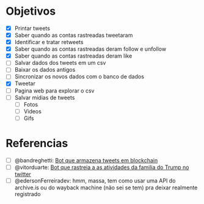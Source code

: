 # Objetivos

-   [x] Printar tweets
-   [x] Saber quando as contas rastreadas tweetaram
-   [x] Identificar e tratar retweets
-   [x] Saber quando as contas rastreadas deram follow e unfollow
-   [x] Saber quando as contas rastreadas deram like
-   [ ] Salvar dados dos tweets em um csv
-   [ ] Baixar os dados antigos
-   [ ] Sincronizar os novos dados com o banco de dados
-   [x] Tweetar
-   [ ] Pagina web para explorar o csv
-   [ ] Salvar mídias de tweets
    -   [ ] Fotos
    -   [ ] Videos
    -   [ ] Gifs

# Referencias

-   [ ] @bandreghetti: [Bot que armazena tweets em blockchain](https://twitter.com/save_the_tweet)
-   [ ] @vitorduarte: [Bot que rastreia a as atividades da familia do Trump no twitter](https://twitter.com/TrumpsAlert)
-   [ ] @edersonFerreiradev: hmm, massa, tem como usar uma API do archive.is ou do wayback machine (não sei se tem) pra deixar realmente registrado
